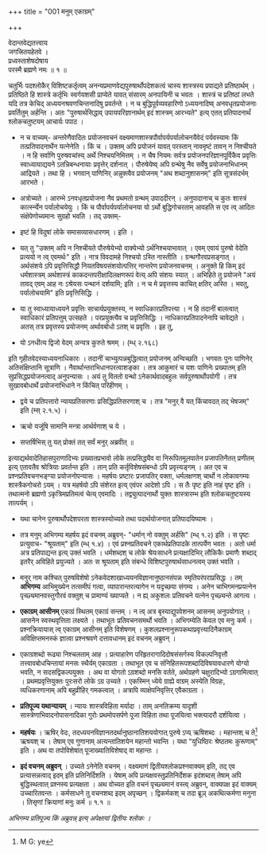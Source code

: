 +++
title = "001 मनुम् एकाग्रम्"

+++


वेदान्तवेद्यतत्त्वाय  
जगत्त्रितयहेतवे ।  
प्रध्वस्ताशेषदोषाय  
परस्मै ब्रह्मणे नमः ॥ १ ॥

चतुर्भिः पदश्लोकैर् विशिष्टकर्तृत्वम् अनन्यप्रमाणवेद्यपुरुषार्थोपदेशकत्वं चास्य शास्त्रस्य प्रपाद्यते प्रतिष्ठार्थम् । प्रतिष्ठिते हि शास्त्रे कर्तृभिः स्वर्गयशसी प्राप्येते यावत् संसारम् अनपायिनी च भवतः । शास्त्रं च प्रतिष्ठां लभते यदि तत्र केचिद् अध्ययनश्रवणचिन्तनादिषु प्रवर्तन्ते । न च बुद्धिपूर्वव्यवहारिणो ऽध्ययनादिष्व् अनवधृतप्रयोजनाः प्रवर्तितुम् अर्हन्ति । अतः "पुरुषार्थसिद्धाव् उपायपरिज्ञानार्थम् इदं शास्त्रम् आरभ्यते" इत्य् एतत् प्रतिपादनार्थं श्लोकचतुष्टयम् आचार्यः पपाठ । 

- न च वाच्यम्- अन्तरेणैवादितः प्रयोजनवचनं वक्ष्यमाणशास्त्रपौर्वापर्यपर्यालोचनयैवेदं पर्यवस्यामः किं तत्प्रतिपादनार्थेन यत्नेनेति । किं च । उक्तम् अपि प्रयोजनं यावत् परस्तान् नावमृष्टं तावन् न निश्चीयते । न हि सर्वाणि पुरुषवचांस्य् अर्थे निश्चयनिमित्तम् । न चैष नियमः सर्वत्र प्रयोजनपरिज्ञानपूर्विकैव प्रवृत्तिः स्वाध्यायाद्ययने ऽतन्निबन्धनायाः प्रवृत्तेर् दर्शनात् । पौरुषेयेष्व् अपि ग्रन्थेषु नैव सर्वेषु प्रयोजनाभिधानम् आद्रियते । तथा हि । भगवान् पाणिनिर् अन्नुक्त्वैव प्रयोजनम् "अथ शब्दानुशासनम्" इति सूत्रसंदर्भम् आरभते । 

- अत्रोच्यते । आरम्भे ऽनवधृतप्रयोजना नैव प्रथमतो ग्रन्थम् उपाददीरन् । अनुपादानाच् च कुतः शास्त्रं कार्त्स्न्येन पर्यालोचयेयुः । किं च पौर्वापर्यपर्यालोचनया यो ऽर्थो बुद्धिगोचरताम् आवहति स एव त्व् आदितः संक्षेपेणोच्यमानः सुग्रहो भवति । तद् उक्तम्-

- इष्टं हि विदुषां लोके समासव्यासधारणम् । इति ।

- यत् तु "उक्तम् अपि न निश्चीयते पौरुषेयेभ्यो वाक्येभ्यो ऽर्थनिश्चयाभावात् । एवम् एवायं पुरुषो वेदेति प्रत्ययो न त्व् एवमर्थः" इति । नात्र विवदामहे निश्चयो ऽस्ति नास्तीति । ग्रन्थगौरवप्रसङ्गात् । अर्थसंशये ऽपि प्रवृत्तिसिद्धौ नियतविषयसंशयोत्पत्तिर् नान्तरेण प्रयोजनवचनम् । अनुक्ते हि किम् इदं धर्मशास्त्रम् अर्थशास्त्रं काकदन्तपरीक्षादिलक्षणरूपं वेत्य् अपि संशयः स्यात् । अभिहिते तु प्रयोजने "अयं तावद् एवम् आह नः ऽश्रेयसः पन्थानं दर्शयामि; इति । न च मे प्रवृत्तस्य काचित् क्षतिर् अस्ति । भवतु, पर्यालोचयामि" इति प्रवृत्तिसिद्धिः ।

- या तु स्वाध्यायाध्ययने प्रवृत्तिः साचार्यप्रयुक्तस्य, न स्वाधिकारप्रतिपत्त्या । न हि तदानीं बालत्वात् स्वाधिकारं प्रतिपत्तुम् उत्सहते । परप्रयुक्त्यैव च प्रवृत्तिसिद्धिः । नाधिकारप्रतिपादनेनापि चावेद्यते । अतस् तत्र प्रवृत्तस्य प्रयोजनम् अर्थावबोधो ऽतश् च प्रवृत्तिः । इह तु, 

- यो ऽनधीत्य द्विजो वेदम् अन्यत्र कुरुते श्रमम् । (म्ध् २.१६८) 

इति गृहीतवेदस्याध्ययनाधिकारः । तदानीं चाभ्युत्पन्नबुद्धित्वात् प्रयोजनम् अन्विच्छति । भगवतः पुनः पाणिनेर् अतिसंक्षिप्तानि सूत्राणि । नैवार्थान्तराभिधानपरत्वाशङ्का । तत्र आकुमारं च यशः पाणिनेः प्रख्यातम् इति सुप्रसिद्धप्रयोजनत्वाद् अनुपन्यासः । अयं तु विततो ग्रन्थो ऽनेकार्थवादबहुलः सर्वपुरुषार्थोपयोगी । तत्र सुखावबोधार्थे प्रयोजनाभिधाने न किंचित् परिहीणम् ।

- द्वये च प्रतिपत्तारो न्यायप्रतिसरणाः प्रसिद्धिप्रतिसरणाश् च । तत्र "मनुर् वै यत् किंचावदत् तद् भेषजम्" इति (म्स् २.१.५) । 

- ऋचो यजूंषि सामानि मन्त्रा आर्थर्वणाश् च ये ।

- सप्तर्षिभिस् तु यत् प्रोक्तं तत् सर्वं मनुर् अब्रवीत् ॥

इत्याद्यर्थवादेतिहासपुराणादिभ्यः प्रख्यातप्रभावो लोके तत्प्रसिद्ध्यैव वा निरूपितमूलपातेन प्रजापतिनैतत् प्रणीतम् इत्य् एतावतैव श्रोत्रियाः प्रवर्तन्त इति । तान् प्रति कर्तृविशेषसंबन्धो ऽपि प्रवृत्त्यङ्गम् । अत एव च प्रश्नप्रतिवचनभङ्ग्या प्रयोजनोपन्यासः । महर्षयः प्रष्टारः प्रजापतिर् वक्ता, धर्मलक्षणश् चार्थो न लोकावगम्यः शास्त्रैकगोचरो ऽयम् । यत्र महर्षयो ऽपि संशेरत इत्य् एवंपर आदेशो ऽपि । स तैः पृष्ट इति नाहं पृष्ट इति । तथात्मनो ब्रह्मणो ऽकृत्रिमप्रतिमत्वं चेत्य् एवमादिः । तद्व्युत्पादनार्थो युक्तः शास्त्रारम्भ इति श्लोकचतुष्टयस्य तात्पर्यम् ।

- यथा चानेन पुरुषार्थोपदेशपरता शास्त्रस्योच्यते तथा पदार्थयोजनात् प्रतिपादयिष्यामः । 

- तत्र मनुम् अभिगम्य महर्षय इदं वचनम् अब्रुवन्- "धर्मान् नो वक्तुम् अर्हसि" (म्ध् १.२) इति । स पृष्टः प्रत्युवाच- "श्रूयताम्" इति (म्ध् १.४) । एवं प्रश्नप्रतिवचने एकार्थप्रतिपादके तात्पर्येण भवतः । अतो धर्मा अत्र प्रतिपाद्यन्त इत्य् उक्तं भवति । धर्मशब्दश् च लोके श्रेयःसाधने प्रत्यक्षादिभिर् लौकिकैः प्रमाणैः शब्दाद् इतरैर् अविहिते प्रयुज्यते । अतः स श्रूयताम् इति संबन्धे विशिष्टपुरुषार्थसाधनत्वम् उक्तं भवति । 

- मनुर् नाम कश्चित् पुरुषविशेषो ऽनेकवेदशाखाध्ययनविज्ञानानुष्ठानसंपन्नः स्मृतिपरंपराप्रसिद्धः । तम् **अभिगम्य** आभिमुख्येन तत्समीपं गत्वा, व्यापारान्तरत्यागेन न यदृच्छया संगम्य । अनेन चाभिगमनप्रयत्नेन पृच्छ्यमानवस्तुगौरवं वक्तुश् च प्रामाण्यं ख्याप्यते । न ह्य् अकुशलः प्रतिवचने यत्नेन पृच्छ्यन्ते आगत्य । 

- **एकाग्रम् आसीनम्** एकाग्रं स्थितम् एकाग्रं सन्तम् । न त्व् अत्र बृस्याद्युपवेशनम् आसनम् अनुपयोगात् । आसनेन स्वस्थवृत्तिता लक्ष्यते । तथाभूतः प्रतिवचनसमर्थो भवति । अभिगम्येति केवल एव मनुः कर्म । प्रश्नक्रियायास् त्व् एकाग्रम् आसीनम् इति विशेषणम् । कुशलप्रश्नानुरूपकथाप्रवृत्त्यादिनैकाग्रम् अविक्षिप्तमनस्कं ज्ञात्वा प्रश्नश्रवणे दत्तावधानम् इदं वचनम् अब्रुवन् । 

- एकाग्रशब्दो रूढ्या निश्चलताम् आह । प्रत्याहारेण परिहृतरागादिदोषसंसर्गस्य विकल्पनिवृत्तौ तत्त्वावबोधचिन्तायां मनसः स्थैर्यम् एकाग्रता । तथाभूत एव च संनिहितरूपशब्दादिविषयावधारणे योग्यो भवति, न सदसद्विकल्पयुक्तः । अथ वा योगतो ऽग्रशब्दो मनसि वर्तते, अर्थग्रहणे चक्षुरादिभ्यो ऽग्रगामित्वात् । प्रथमप्रवृत्तियुक्तः पुरःसरो लोके ऽग्र उच्यते । एकस्मिन् ध्येये ग्राह्ये वाग्रम् अस्येति विग्रहः, व्यधिकरणानाम् अपि बहुव्रीहिर् गमकत्वात् । अत्रापि व्याक्षेपनिवृत्तिर् एवैकाग्रता ।

- **प्रतिपूज्य यथान्यायम्** । न्यायः शास्त्रविहिता मर्यादा । ताम् अनतिक्रम्य यादृशी सास्त्रेणाभिवादनोपासनादिका गुरोः प्रथमोपसर्पणे पूजा विहिता तथा पूजयित्वा भक्त्यादरौ दर्शयित्वा । 

- **महर्षयः** । ऋषिर् वेदः, तदध्ययनविज्ञानतदर्थानुष्ठानातिशययोगात् पुरुषे ऽप्य् ऋषिशब्दः । महान्तश् च ते[^१] ऋषयश् च । तेषाम् एव गुणानाम् अत्यन्तातिशयेन महान्तो भवन्ति । यथा "युधिष्ठिरः श्रेष्ठतमः कुरूणाम्" इति । अथ वा तपोविशेषात् पूजाख्यातिविशेषाद् वा महान्तः ।


[^१]:
     M G: ye

- **इदं वचनम् अब्रुवन्** । उच्यते ऽनेनेति वचनम् । वक्ष्यमाणं द्वितीयश्लोकप्रश्नवाक्यम् इति, तद् एव प्रत्यासन्नत्वाद् इदम् इति प्रतिनिर्दिशति । येषाम् अपि प्रत्यक्षवस्तुप्रतिनिर्देशक इदंशब्दस् तेषाम् अपि बुद्धिस्थत्वात् प्रश्नस्य प्रत्यक्षता । अथ वोच्यत इति वचनं पृच्छ्यमानं वस्त्व् अब्रुवन्, वाक्यपक्ष इदं वाक्यम् उच्चारितवन्तः । कर्मसाधने तु वचनशब्द इदम् अपृच्छन् । द्विकर्मकश् च तदा ब्रूञ् अकथित्कर्मणा मनुना । तिसृणां क्रियाणां मनुः कर्म ॥ १.१ ॥

_अभिगम्य प्रतिपूज्य किं अब्रुवन्न् इत्य् अपेक्षायां द्वितीयः श्लोकः ।_